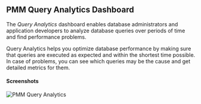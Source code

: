 ## PMM Query Analytics Dashboard
The *Query Analytics* dashboard enables database administrators and application
developers to analyze database queries over periods of time and find performance
problems.

Query Analytics helps you optimize database performance by making
sure that queries are executed as expected and within the shortest time
possible. In case of problems, you can see which queries may be the cause and
get detailed metrics for them. 


#### Screenshots
![PMM Query Analytics](/graph/public/plugins/new-pmm-app/img/pmm.qan.1.png "PMM Query Analytics")

